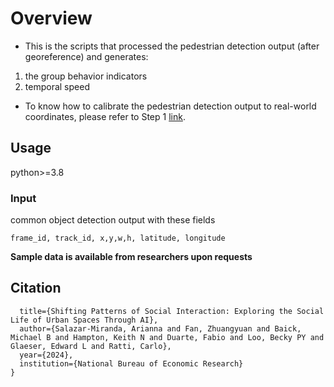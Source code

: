 # Overview
* This is the scripts that processed the pedestrian detection output (after georeference) and generates:
1. the group behavior indicators
2. temporal speed
* To know how to calibrate the pedestrian detection output to real-world coordinates, please refer to Step 1 [link](https://medium.com/@yuanzfan16/pedestrian-in-groups-analysis-i-single-fixed-camera-video-to-bev-transformation-using-1f9177e125ef).

## Usage
python>=3.8
### Input
common object detection output with these fields
```
frame_id, track_id, x,y,w,h, latitude, longitude
```
**Sample data is available from researchers upon requests**

## Citation
```@techreport{salazar2024shifting,
  title={Shifting Patterns of Social Interaction: Exploring the Social Life of Urban Spaces Through AI},
  author={Salazar-Miranda, Arianna and Fan, Zhuangyuan and Baick, Michael B and Hampton, Keith N and Duarte, Fabio and Loo, Becky PY and Glaeser, Edward L and Ratti, Carlo},
  year={2024},
  institution={National Bureau of Economic Research}
}
```